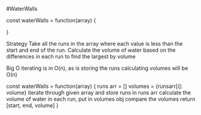 #WaterWalls

const waterWalls = function(array) {

}

Strategy
  Take all the runs in the array where each value is less than the start and end of the run.
  Calculate the volume of water based on the differences in each run to find the largest by volume


Big O 
  iterating is in O(n), as is storing the runs
  calculating volumes will be O(n) 

const waterWalls = function(array) {
  runs arr = []
  volumes = {runsarr[i]: volume}
  iterate through given array and store runs in runs arr
  calculate the volume of water in each run, put in volumes obj
  compare the volumes
  return [start, end, volume]
}
